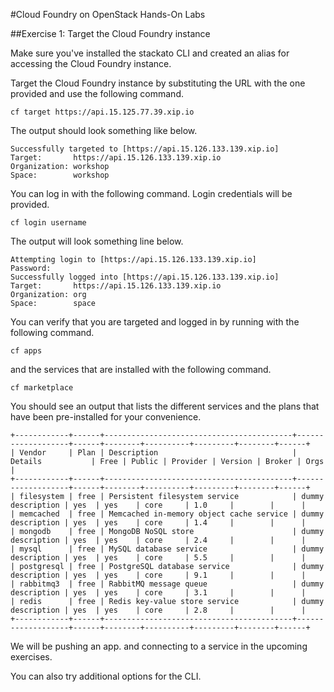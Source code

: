 #Cloud Foundry on OpenStack Hands-On Labs

##Exercise 1: Target the Cloud Foundry instance

Make sure you've installed the stackato CLI and created an alias for accessing the Cloud Foundry instance.

Target the Cloud Foundry instance by substituting the URL with the one provided and use the following command.

```
cf target https://api.15.125.77.39.xip.io
```

The output should look something like below.

```
Successfully targeted to [https://api.15.126.133.139.xip.io]
Target:       https://api.15.126.133.139.xip.io
Organization: workshop
Space:        workshop
```

You can log in with the following command. Login credentials will be provided.

```
cf login username
```

The output will look something line below.

```
Attempting login to [https://api.15.126.133.139.xip.io]
Password:
Successfully logged into [https://api.15.126.133.139.xip.io]
Target:       https://api.15.126.133.139.xip.io
Organization: org
Space:        space
```


You can verify that you are targeted and logged in by running with the following command.

```
cf apps
```

and the services that are installed with the following command.

```
cf marketplace
```

You should see an output that lists the different services and the plans that have been pre-installed for your convenience.

```
+------------+------+------------------------------------------+-------------------+------+--------+----------+---------+--------+------+
| Vendor     | Plan | Description                              | Details           | Free | Public | Provider | Version | Broker | Orgs |
+------------+------+------------------------------------------+-------------------+------+--------+----------+---------+--------+------+
| filesystem | free | Persistent filesystem service            | dummy description | yes  | yes    | core     | 1.0     |        |      |
| memcached  | free | Memcached in-memory object cache service | dummy description | yes  | yes    | core     | 1.4     |        |      |
| mongodb    | free | MongoDB NoSQL store                      | dummy description | yes  | yes    | core     | 2.4     |        |      |
| mysql      | free | MySQL database service                   | dummy description | yes  | yes    | core     | 5.5     |        |      |
| postgresql | free | PostgreSQL database service              | dummy description | yes  | yes    | core     | 9.1     |        |      |
| rabbitmq3  | free | RabbitMQ message queue                   | dummy description | yes  | yes    | core     | 3.1     |        |      |
| redis      | free | Redis key-value store service            | dummy description | yes  | yes    | core     | 2.8     |        |      |
+------------+------+------------------------------------------+-------------------+------+--------+----------+---------+--------+------+
```

We will be pushing an app. and connecting to a service in the upcoming exercises.

You can also try additional options for the CLI.
